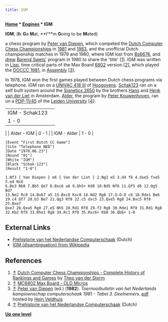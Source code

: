 ```yaml
---
title: IGM
---
```

**[Home](Home "Home") \* [Engines](Engines "Engines") \* IGM**


**IGM**, (**I**k **G**a **M**at, **I'**m **G**oing to be **M**ated)  

a chess program by [Peter van Diepen](Peter_van_Diepen "Peter van Diepen"), which competed the [Dutch Computer Chess Championships](Dutch_Open_Computer_Chess_Championship "Dutch Open Computer Chess Championship") in [1981](DOCCC_1981 "DOCCC 1981") and [1983](DOCCC_1983 "DOCCC 1983"), and the unofficial Dutch championship matches in 1979 and 1980, where IGM lost from [Bs6676](Bs6676 "Bs6676"), and [drew](Bs6676#DUTCH1980 "Bs6676") [Barend Swets'](Barend_Swets "Barend Swets") program in 1980 to share the 'title' <a id="cite-note-1" href="#cite-ref-1">[1]</a>. IGM was written in [Lisp](index.php?title=Lisp&action=edit&redlink=1 "Lisp (page does not exist)"), time critical parts of the Max Board [6802](6800 "6800") version <a id="cite-note-2" href="#cite-ref-2">[2]</a>, which played the [DOCCC 1981](DOCCC_1981 "DOCCC 1981"), in [Assembly](Assembly "Assembly") <a id="cite-note-3" href="#cite-ref-3">[3]</a>.






In 1978, IGM won the first games played between Dutch chess programs via telephone. IGM ran on a [UNIVAC 418 III](UNIVAC_418 "UNIVAC 418") of [Hoogovens](https://en.wikipedia.org/wiki/Koninklijke_Hoogovens). [Schak123](Schak-H "Schak-H") ran on a self built system around the [Signetics 2650](https://en.wikipedia.org/wiki/Signetics_2650) by the brothers [Hans](index.php?title=Hans_van_der_Liet&action=edit&redlink=1 "Hans van der Liet (page does not exist)") and [Henk van der Liet](index.php?title=Henk_van_der_Liet&action=edit&redlink=1 "Henk van der Liet (page does not exist)") in Amsterdam. [Alder](Alder "Alder"), the program by [Peter Kouwenhoven](Peter_Kouwenhoven "Peter Kouwenhoven"), ran on a [PDP-11/45](PDP-11 "PDP-11") of the [Leiden University](Leiden_University "Leiden University") <a id="cite-note-4" href="#cite-ref-4">[4]</a>:





|  |  |
| --- | --- |
|  IGM - Schak123
 |  1 - 0
 |
|  Alder - IGM
 |  0 - 1
 |
|  IGM - Alder
 |  1 - 0
 |



```
[Event "First Dutch CC Game"]
[Site "Telephone NED"]
[Date "1978.06.23"]
[Round "01"]
[White "IGM"]
[Black "Schak-123"]
[Result "1-0"]

1.Nf3 { Van Diepen } e6 { Van der Liet } 2.Ng1 e5 3.d4 f6 4.dxe5 fxe5 5.e4 Nc6
6.Be3 Rb8 7.Bb5 Qe7 8.Bxc6 a6 9.Qh5+ Kd8 10.Bd5 Nf6 11.Qf5 d6 12.Qg5 Bd7
13.Ne2 Rc8 14.Bxb7 a5 15.Bxc8 Kxc8 16.Nd2 Rg8 17.O-O-O c6 18.Rde1 Be6
19.c4 Qf7 20.b3 Be7 21.Qg3 Rf8 22.c5 dxc5 23.Qxe5 Rg8 24.Bxc5 Rf8 25.Bxe7
Qxe7 26.Qxa5 Rg8 27.e5 Nh5 28.Rd1 Rf8 29.f3 Rg8 30.Rde1 Rf8 31.Rd1 Rg8
32.Kb2 Rf8 33.Rhe1 Rg8 34.Rc1 Rf8 35.Rxc6+ Kb8 36.Qb6+ 1-0 

```

## External Links


* [Prehistorie van het Nederlandse Computerschaak](http://old.csvn.nl/pre_hist.html) (Dutch)
* [IGM (disambiguation) from Wikipedia](https://en.wikipedia.org/wiki/IGM)


## References


1. <a id="cite-ref-1" href="#cite-note-1">↑</a> [Dutch Computer Chess Championships - Complete History of Rankings and Games](http://old.csvn.nl/dcc_hist.html) by [Theo van der Storm](Theo_van_der_Storm "Theo van der Storm")
2. <a id="cite-ref-2" href="#cite-note-2">↑</a> [MC6802 Max Board - OLD Micros](https://sites.google.com/site/gogleoops/6802-max-board)
3. <a id="cite-ref-3" href="#cite-note-3">↑</a> [Peter van Diepen](Peter_van_Diepen "Peter van Diepen") (ed.) (**1982**). *Toernooibulletin van het Nederlands kampioenschap computerschaak 1981 - Tabel 3. Deelnemers*. [pdf](http://www.schaakcomputers.nl/hein_veldhuis/database/files/03-1982,%20toernooibulletin%20van%20het%20Nederlands%20kampioenschap%20computerschaak%201981.pdf) hosted by [Hein Veldhuis](Hein_Veldhuis "Hein Veldhuis")
4. <a id="cite-ref-4" href="#cite-note-4">↑</a> [Prehistorie van het Nederlandse Computerschaak](http://old.csvn.nl/pre_hist.html) (Dutch)

**[Up one level](Engines "Engines")**







 
